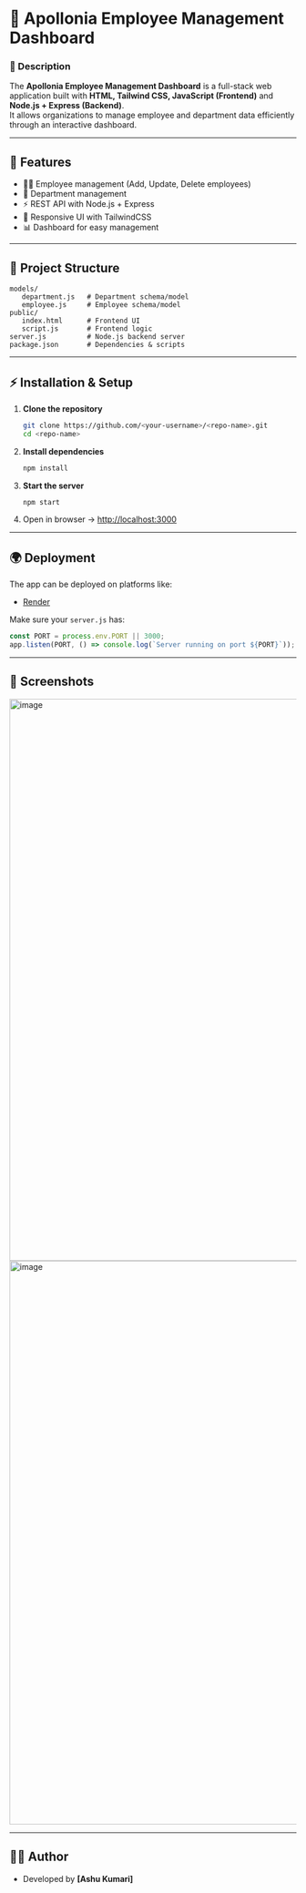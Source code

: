 # 📌 Apollonia Employee Management Dashboard  

### 📝 Description  
The **Apollonia Employee Management Dashboard** is a full-stack web application built with **HTML, Tailwind CSS, JavaScript (Frontend)** and **Node.js + Express (Backend)**.  
It allows organizations to manage employee and department data efficiently through an interactive dashboard.  

---

## 🚀 Features  
- 👨‍💼 Employee management (Add, Update, Delete employees)  
- 🏢 Department management  
- ⚡ REST API with Node.js + Express  
- 🎨 Responsive UI with TailwindCSS  
- 📊 Dashboard for easy management  

---

## 📂 Project Structure  
```
models/
   department.js   # Department schema/model
   employee.js     # Employee schema/model
public/
   index.html      # Frontend UI
   script.js       # Frontend logic
server.js          # Node.js backend server
package.json       # Dependencies & scripts
```

---

## ⚡ Installation & Setup  

1. **Clone the repository**  
   ```bash
   git clone https://github.com/<your-username>/<repo-name>.git
   cd <repo-name>
   ```

2. **Install dependencies**  
   ```bash
   npm install
   ```

3. **Start the server**  
   ```bash
   npm start
   ```

4. Open in browser → [http://localhost:3000](http://localhost:3000)  

---

## 🌍 Deployment  
The app can be deployed on platforms like:  
- [Render](https://render.com)  

Make sure your `server.js` has:  
```js
const PORT = process.env.PORT || 3000;
app.listen(PORT, () => console.log(`Server running on port ${PORT}`));
```

---

## 📸 Screenshots  
<img width="1907" height="987" alt="image" src="https://github.com/user-attachments/assets/4bd95531-2a3d-44b9-9073-5cbc301ceb94" />
<img width="1915" height="990" alt="image" src="https://github.com/user-attachments/assets/4e002034-08ec-408a-b00e-3d93468292a8" />



---

## 👩‍💻 Author  
- Developed by **[Ashu Kumari]**  
